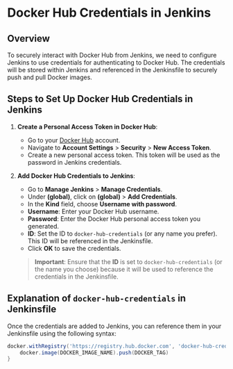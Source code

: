 # Docker Hub Credentials in Jenkins

## Overview
To securely interact with Docker Hub from Jenkins, we need to configure Jenkins to use credentials for authenticating to Docker Hub. The credentials will be stored within Jenkins and referenced in the Jenkinsfile to securely push and pull Docker images.

## Steps to Set Up Docker Hub Credentials in Jenkins

1. **Create a Personal Access Token in Docker Hub**:
    - Go to your [Docker Hub](https://hub.docker.com/) account.
    - Navigate to **Account Settings** > **Security** > **New Access Token**.
    - Create a new personal access token. This token will be used as the password in Jenkins credentials.

2. **Add Docker Hub Credentials to Jenkins**:
    - Go to **Manage Jenkins** > **Manage Credentials**.
    - Under **(global)**, click on **(global)** > **Add Credentials**.
    - In the **Kind** field, choose **Username with password**.
    - **Username**: Enter your Docker Hub username.
    - **Password**: Enter the Docker Hub personal access token you generated.
    - **ID**: Set the ID to `docker-hub-credentials` (or any name you prefer). This ID will be referenced in the Jenkinsfile.
    - Click **OK** to save the credentials.

    > **Important**: Ensure that the **ID** is set to `docker-hub-credentials` (or the name you choose) because it will be used to reference the credentials in the Jenkinsfile.

## Explanation of `docker-hub-credentials` in Jenkinsfile

Once the credentials are added to Jenkins, you can reference them in your Jenkinsfile using the following syntax:

```groovy
docker.withRegistry('https://registry.hub.docker.com', 'docker-hub-credentials') {
    docker.image(DOCKER_IMAGE_NAME).push(DOCKER_TAG)
}
